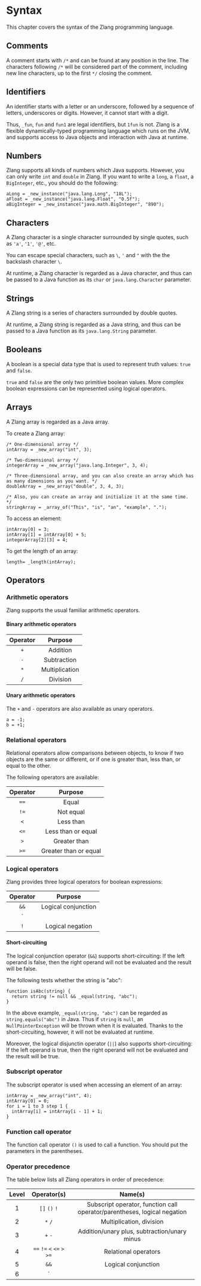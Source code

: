 # Syntax

This chapter covers the syntax of the Zlang programming language.

## Comments

A comment starts with `/*` and can be found at any position in the line.
The characters following `/*` will be considered part of the comment, including new line characters,
up to the first `*/` closing the comment.

## Identifiers

An identifier starts with a letter or an underscore, followed by a sequence of letters, underscores or digits.
However, it cannot start with a digit.

Thus, `_fun`, `fun` and `fun1` are legal identifiers, but `1fun` is not.
Zlang is a flexible dynamically-typed programming language which runs on the JVM, and supports access
to Java objects and interaction with Java at runtime.

## Numbers

Zlang supports all kinds of numbers which Java supports.
However, you can only write `int` and `double` in Zlang.
If you want to write a `long`, a `float`, a `BigInteger`, etc., you should do the following:

```
aLong = _new_instance("java.lang.Long", "18L");
aFloat = _new_instance("java.lang.Float", "0.5f");
aBigInteger = _new_instance("java.math.BigInteger", "890");
```

## Characters

A Zlang character is a single character surrounded by single quotes, such as `'a'`, `'1'`, `'@'`, etc.

You can escape special characters, such as `\`, `'` and `"` with the the backslash character `\`.

At runtime, a Zlang character is regarded as a Java character,
and thus can be passed to a Java function as its `char` or `java.lang.Character` parameter.

## Strings

A Zlang string is a series of characters surrounded by double quotes.

At runtime, a Zlang string is regarded as a Java string,
and thus can be passed to a Java function as its `java.lang.String` parameter.

## Booleans

A boolean is a special data type that is used to represent truth values: `true` and `false`.

`true` and `false` are the only two primitive boolean values.
More complex boolean expressions can be represented using logical operators.


## Arrays

A Zlang array is regarded as a Java array.

To create a Zlang array:

```
/* One-dimensional array */
intArray = _new_array("int", 3);

/* Two-dimensional array */
integerArray = _new_array("java.lang.Integer", 3, 4);

/* Three-dimensional array, and you can also create an array which has as many dimensions as you want. */
doubleArray = _new_array("double", 3, 4, 3);

/* Also, you can create an array and initialize it at the same time. */
stringArray = _array_of("This", "is", "an", "example", ".");
```

To access an element:

```
intArray[0] = 3;
intArray[1] = intArray[0] + 5;
integerArray[2][3] = 4;
```

To get the length of an array:

```
length= _length(intArray);
```

## Operators

### Arithmetic operators

Zlang supports the usual familiar arithmetic operators.

#### Binary arithmetic operators

| Operator | Purpose |
| :------: | :------:|
|  `+`       | Addition|
|  `-`       | Subtraction|
|  `*`       | Multiplication|
|  `/`       | Division|

#### Unary arithmetic operators

The `+` and `-` operators are also available as unary operators.

```
a = -1;
b = +1;
```

### Relational operators

Relational operators allow comparisons between objects, to know if two objects are the same or different,
or if one is greater than, less than, or equal to the other.

The following operators are available:

| Operator | Purpose |
| :------: | :------:|
|  `==`      | Equal    |
|  `!=`      | Not equal|
|  `<`    | Less than|
|  `<=`   | Less than or equal|
|  `>`    | Greater than|
|  `>=`   | Greater than or equal|

### Logical operators

Zlang provides three logical operators for boolean expressions:

| Operator | Purpose |
| :------: | :------:|
|  `&&`      | Logical conjunction|
|  `||`      | Logical disjunction|
|  `!`       | Logical negation|

#### Short-circuiting

The logical conjunction operator (`&&`) supports short-circuiting:
If the left operand is false, then the right operand will not be evaluated and the result will be false.

The following tests whether the string is "abc":

```
function isAbc(string) {
  return string != null && _equal(string, "abc");
}
```

In the above example, `_equal(string, "abc")` can be regarded as `string.equals("abc")` in Java.
Thus if `string` is `null`, an `NullPointerException` will be thrown when it is evaluated.
Thanks to the short-circuiting, however, it will not be evaluated at runtime.

Moreover, the logical disjunctin operator (`||`) also supports short-circuiting:
If the left operand is true, then the right operand will not be evaluated and the result will be true.

### Subscript operator

The subscript operator is used when accessing an element of an array:

```
intArray = _new_array("int", 4);
intArray[0] = 0;
for i = 1 to 3 step 1 {
  intArray[i] = intArray[i - 1] + 1;
}
```

### Function call operator

The function call operator `()` is used to call a function. You should put the parameters in the parentheses.

### Operator precedence

The table below lists all Zlang operators in order of precedence:

| Level    | Operator(s) | Name(s) |
| :------: | :------:    |:------: |
|  1       | `[]` `()` `!` | Subscript operator, function call operator/parentheses, logical negation|
|  2       | `*` `/` | Multiplication, division|
|  3       | `+` `-` | Addition/unary plus, subtraction/unary minus|
|  4       | `==`  `!=` `<` `<=` `>` `>=` |  Relational operators|
|  5       | `&&` |  Logical conjunction|
|  6       | `||` |  Logical disjunction|